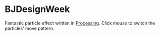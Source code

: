 # BJDesignWeek

Fantastic particle effect written in [Processing](https://processing.org). Click mouse to switch the particles' move pattern.
